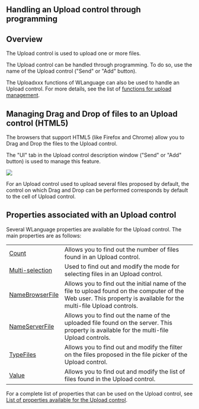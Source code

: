 
## Handling an Upload control through programming
			

<a name="NOTE1"></a>
<a name="NOTE1_1"></a>


## Overview
<a name="overview_ELTTEXTE000128"></a>
The Upload control is used to upload one or more files. 

The Upload control can be handled through programming. To do so, use the name of the Upload control ("Send" or "Add" button).

The Uploadxxx functions of WLanguage can also be used to handle an Upload control. For more details, see the list of [functions for upload management](../WDLang2/1000018815.md). 

<a name="NOTE2"></a>
<a name="NOTE2_1"></a>


## Managing Drag and Drop of files to an Upload control (HTML5)
<a name="managing_drag_and_drop_files_upload_control_html5_ELTTEXTE000152"></a>
The browsers that support HTML5 (like Firefox and Chrome) allow you to Drag and Drop the files to the Upload control. 

The "UI" tab in the Upload control description window ("Send" or "Add" button) is used to manage this feature. 


![](https://doc.pcsoft.fr/en-US/images/image.awp?langid=3&name=Dnd_Upload.gif)


For an Upload control used to upload several files proposed by default, the control on which Drag and Drop can be performed corresponds by default to the cell of Upload control.

<a name="NOTE3"></a>
<a name="NOTE3_1"></a>


## Properties associated with an Upload control
<a name="properties_associated_with_upload_control_ELTTEXTE000176"></a>
Several WLanguage properties are available for the Upload control. The main properties are as follows: 


|   |   |
| --- | --- |
| [Count](../Proprietes/2510097.md) | Allows you to find out the number of files found in an Upload control. |
| [Multi-selection](../Proprietes/1000017054.md) | Used to find out and modify the mode for selecting files in an Upload control. |
| [NameBrowserFile](../Proprietes/1000018779.md) | Allows you to find out the initial name of the file to upload found on the computer of the Web user. This property is available for the multi-file Upload controls. |
| [NameServerFile](../Proprietes/1000018780.md) | Allows you to find out the name of the uploaded file found on the server. This property is available for the multi-file Upload controls. |
| [TypeFiles](../Proprietes/1000019034.md) | Allows you to find out and modify the filter on the files proposed in the file picker of the Upload control. |
| [Value](../Proprietes/2510130.md) | Allows you to find out and modify the list of files found in the Upload control. |


For a complete list of properties that can be used on the Upload control, see [List of properties available for the Upload control](../WDChamp/1016332.md). 



